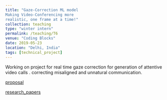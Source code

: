 ```yaml
---
title: "Gaze-Correction ML model
Making Video-Conferencing more
realistic, one frame at a time!"
collection: teaching
type: "winter intern"
permalink: /teaching/T6
venue: "Coding Blocks"
date: 2019-05-23
location: "Delhi, India"
tags: [technical_project]
---
```


Working on project for real time gaze correction for generation of attentive video calls . correcting misaligned and unnatural communication.


[proposal](http://parthsarthiprasad.github.io/files/Eye2Eye.pdf)

[research_papers](https://arxiv.org/pdf/1906.05378.pdf)